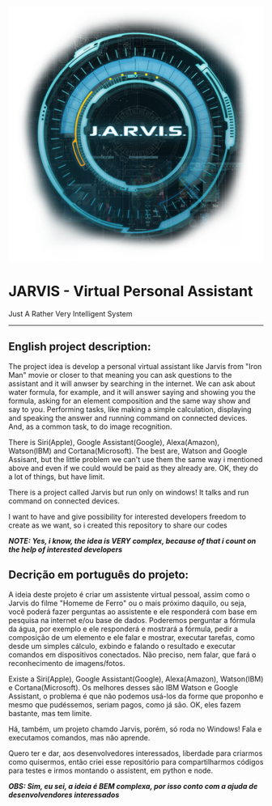 ![jarvis image](jarvis-1.png)

# JARVIS - Virtual Personal Assistant
Just A Rather Very Intelligent System

***
## English project description:
The project idea is develop a personal virtual assistant like Jarvis from "Iron Man" movie or closer to that meaning you can ask questions to the assistant and it will anwser by searching in the internet. We can ask about water formula, for example, and it will answer saying and showing you the formula, asking for an element composition and the same way show and say to you. Performing tasks, like making a simple calculation, displaying and speaking the answer and running command on connected devices. And, as a common task, to do image recognition.

There is Siri(Apple), Google Assistant(Google), Alexa(Amazon), Watson(IBM) and Cortana(Microsoft). The best are, Watson and Google Assisant, but the little problem we can't use them the same way i mentioned above and even if we could would be paid as they already are. OK, they do a lot of things, but have limit.

There is a project called Jarvis but run only on windows! It talks and run command on connected devices.

I want to have and give possibility for interested developers freedom to create as we want, so i created this repository to share our codes

***NOTE: Yes, i know, the idea is VERY complex, because of that i count on the help of interested developers***


## Decrição em português do projeto:
A ideia deste projeto é criar um assistente virtual pessoal, assim como o Jarvis do filme "Homeme de Ferro" ou o mais próximo daquilo, ou seja, você poderá fazer perguntas ao assistente e ele responderá com base em pesquisa na internet e/ou base de dados. Poderemos perguntar a fórmula da água, por exemplo e ele responderá e mostrará a fórmula, pedir a composição de um elemento e ele falar e mostrar, executar tarefas, como desde um simples cálculo, exbindo e falando o resultado e executar comandos em dispositivos conectados. Não preciso, nem falar, que fará o reconhecimento de imagens/fotos.

Existe a Siri(Apple), Google Assistant(Google), Alexa(Amazon), Watson(IBM) e Cortana(Microsoft). Os melhores desses são IBM Watson e Google Assistant, o problema é que não podemos usá-los da forme que proponho e mesmo que pudéssemos, seriam pagos, como já são. OK, eles fazem bastante, mas tem limite.

Há, também, um projeto chamdo Jarvis, porém, só roda no Windows! Fala e executamos comandos, mas não aprende.

Quero ter e dar, aos desenvolvedores interessados, liberdade para criarmos como quisermos, então criei esse repositório para compartilharmos códigos para testes e irmos montando o assistent, em python e node.

***OBS: Sim, eu sei, a ideia é BEM complexa, por isso conto com a ajuda de desenvolvendores interessados***

